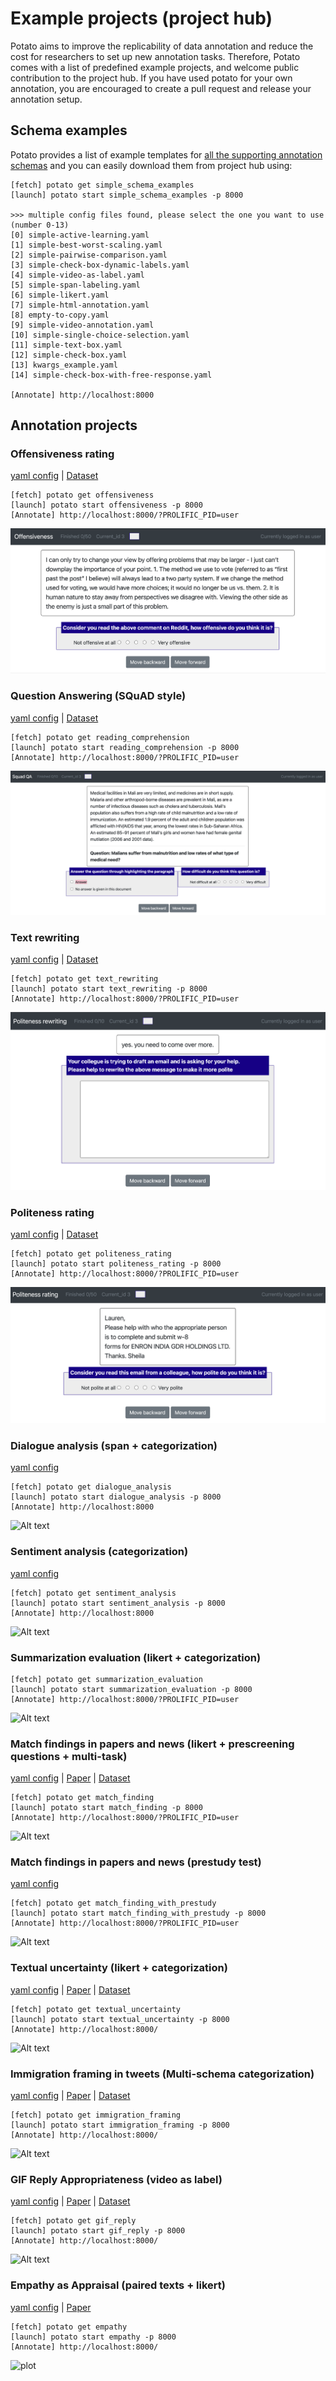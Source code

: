# Example projects (project hub)

Potato aims to improve the replicability of data annotation and reduce the cost for researchers to
set up new annotation tasks. Therefore, Potato comes with a list of
predefined example projects, and welcome public contribution to the
project hub. If you have used potato for your own annotation, you are
encouraged to create a pull request and release your annotation setup.


## Schema examples
Potato provides a list of example templates for [all the supporting annotation schemas](https://github.com/davidjurgens/potato/tree/pypi/project-hub/simple_examples/configs)
and you can easily download them from project hub using:
``` 
[fetch] potato get simple_schema_examples
[launch] potato start simple_schema_examples -p 8000

>>> multiple config files found, please select the one you want to use (number 0-13)
[0] simple-active-learning.yaml
[1] simple-best-worst-scaling.yaml
[2] simple-pairwise-comparison.yaml
[3] simple-check-box-dynamic-labels.yaml
[4] simple-video-as-label.yaml
[5] simple-span-labeling.yaml
[6] simple-likert.yaml
[7] simple-html-annotation.yaml
[8] empty-to-copy.yaml
[9] simple-video-annotation.yaml
[10] simple-single-choice-selection.yaml
[11] simple-text-box.yaml
[12] simple-check-box.yaml
[13] kwargs_example.yaml
[14] simple-check-box-with-free-response.yaml

[Annotate] http://localhost:8000
```


## Annotation projects



### Offensiveness rating

[yaml
config](https://github.com/davidjurgens/potato/tree/master/project-hub/offensiveness)
|
[Dataset](https://github.com/Jiaxin-Pei/Potato-Prolific-Dataset/tree/main/dataset/offensiveness)

``` 
[fetch] potato get offensiveness
[launch] potato start offensiveness -p 8000
[Annotate] http://localhost:8000/?PROLIFIC_PID=user
```

![Alt text](../docs/img/ui_offensiveness.png)

### Question Answering (SQuAD style)

[yaml
config](https://github.com/davidjurgens/potato/tree/master/project-hub/reading_comprehension)
|
[Dataset](https://github.com/Jiaxin-Pei/Potato-Prolific-Dataset/tree/main/dataset/question_answering)

``` 
[fetch] potato get reading_comprehension
[launch] potato start reading_comprehension -p 8000
[Annotate] http://localhost:8000/?PROLIFIC_PID=user
```

![Alt text](../docs/img/ui_question_answering.png)


### Text rewriting

[yaml
config](https://github.com/davidjurgens/potato/tree/master/project-hub/email_rewriting)
|
[Dataset](https://github.com/Jiaxin-Pei/Potato-Prolific-Dataset/tree/main/dataset/text_rewriting)

``` 
[fetch] potato get text_rewriting
[launch] potato start text_rewriting -p 8000
[Annotate] http://localhost:8000/?PROLIFIC_PID=user
```

![Alt text](../docs/img/ui_text_rewriting.png)

### Politeness rating

[yaml
config](https://github.com/davidjurgens/potato/tree/master/project-hub/politeness_rating)
|
[Dataset](https://github.com/Jiaxin-Pei/Potato-Prolific-Dataset/tree/main/dataset/politeness_rating)

``` 
[fetch] potato get politeness_rating
[launch] potato start politeness_rating -p 8000
[Annotate] http://localhost:8000/?PROLIFIC_PID=user
```

![Alt text](../docs/img/ui_politeness_rating.png)

### Dialogue analysis (span + categorization) 

[yaml
config](https://github.com/davidjurgens/potato/tree/master/project-hub/dialogue_analysis)

``` 
[fetch] potato get dialogue_analysis
[launch] potato start dialogue_analysis -p 8000
[Annotate] http://localhost:8000
```

![Alt text](img/dialogue_analysis.gif)

### Sentiment analysis (categorization) 

[yaml
config](https://github.com/davidjurgens/potato/tree/master/project-hub/sentiment_analysis)

``` 
[fetch] potato get sentiment_analysis
[launch] potato start sentiment_analysis -p 8000
[Annotate] http://localhost:8000
```

![Alt text](img/sentiment_analysis.png)

### Summarization evaluation (likert + categorization)

``` 
[fetch] potato get summarization_evaluation
[launch] potato start summarization_evaluation -p 8000
[Annotate] http://localhost:8000/?PROLIFIC_PID=user
```

![Alt text](img/summ_eval.png)

### Match findings in papers and news (likert + prescreening questions + multi-task) 

[yaml
config](https://github.com/davidjurgens/potato/tree/master/project-hub/match_finding)
| [Paper](http://www.copenlu.com/publication/2022_emnlp_wright/) |
[Dataset](https://huggingface.co/datasets/copenlu/spiced)

``` 
[fetch] potato get match_finding
[launch] potato start match_finding -p 8000
[Annotate] http://localhost:8000/?PROLIFIC_PID=user
```

![Alt text](img/match_finding.gif)

### Match findings in papers and news (prestudy test)

[yaml
config](https://github.com/davidjurgens/potato/tree/master/project-hub/match_finding_with_prestudy)

``` 
[fetch] potato get match_finding_with_prestudy
[launch] potato start match_finding_with_prestudy -p 8000
[Annotate] http://localhost:8000/?PROLIFIC_PID=user
```

![Alt text](img/match_finding.gif)

### Textual uncertainty (likert + categorization) 

[yaml
config](https://github.com/davidjurgens/potato/tree/master/project-hub/textual_uncertainty)
|
[Paper](https://jiaxin-pei.github.io/project_websites/certainty/Certainty-in-Science-Communication.html)
|
[Dataset](https://github.com/Jiaxin-Pei/Certainty-in-Science-Communication/tree/main/data/annotated_data)

``` 
[fetch] potato get textual_uncertainty
[launch] potato start textual_uncertainty -p 8000
[Annotate] http://localhost:8000/
```

![Alt text](img/textual_uncertainty.gif)

### Immigration framing in tweets (Multi-schema categorization)

[yaml
config](https://github.com/davidjurgens/potato/tree/master/project-hub/immigration_framing)
| [Paper](https://aclanthology.org/2021.naacl-main.179/) |
[Dataset](https://github.com/juliamendelsohn/framing)

``` 
[fetch] potato get immigration_framing
[launch] potato start immigration_framing -p 8000
[Annotate] http://localhost:8000/
```

![Alt text](img/screenshots/immigration-framing.gif)

### GIF Reply Appropriateness (video as label)

[yaml
config](https://github.com/davidjurgens/potato/tree/master/project-hub/gif_reply)
| [Paper](https://aclanthology.org/2021.findings-emnlp.276/) |
[Dataset](https://github.com/xingyaoww/gif-reply)

``` 
[fetch] potato get gif_reply
[launch] potato start gif_reply -p 8000
[Annotate] http://localhost:8000/
```

![Alt text](img/gif_reply.gif)


### Empathy as Appraisal (paired texts + likert)
[yaml config](https://github.com/davidjurgens/potato/tree/master/project-hub/empathy) | [Paper](https://aclanthology.org/2020.emnlp-main.45.pdf)
```
[fetch] potato get empathy
[launch] potato start empathy -p 8000
[Annotate] http://localhost:8000/
```
![plot](img/empathy.png)

